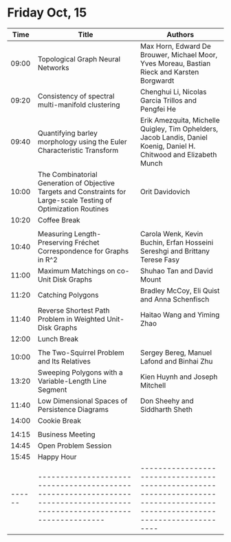 # Friday Oct, 15

| Time | Title                                                                                                                  | Authors                                                                                                                   |
|------|------------------------------------------------------------------------------------------------------------------------|---------------------------------------------------------------------------------------------------------------------------|
|09:00 | Topological Graph Neural Networks                                                                                      | Max Horn, Edward De Brouwer, Michael Moor, Yves Moreau, Bastian Rieck and Karsten Borgwardt                               |
|09:20 | Consistency of spectral multi-manifold clustering	                                                                    | Chenghui Li, Nicolas Garcia Trillos and Pengfei He                                                                        |
|09:40 | Quantifying barley morphology using the Euler Characteristic Transform	                                                | Erik Amezquita, Michelle Quigley, Tim Ophelders, Jacob Landis, Daniel Koenig, Daniel H. Chitwood and Elizabeth Munch      |
|10:00 | The Combinatorial Generation of Objective Targets and Constraints for Large-scale Testing of Optimization Routines     | Orit Davidovich                                                                                                           |
|10:20 | Coffee Break                                                                                                           |                                                                                                                           |
|      |                                                                                                                        |                                                                                                                           |
|10:40 | Measuring Length-Preserving Fréchet Correspondence for Graphs in R^2                                                   | Carola Wenk, Kevin Buchin, Erfan Hosseini Sereshgi and Brittany Terese Fasy                                               |
|11:00 | Maximum Matchings on co-Unit Disk Graphs                                                                               | Shuhao Tan and David Mount                                                                                                |
|11:20 | Catching Polygons                                                                                                      | Bradley McCoy, Eli Quist and Anna Schenfisch                                                                              |
|11:40 | Reverse Shortest Path Problem in Weighted Unit-Disk Graphs                                                             | Haitao Wang and Yiming Zhao                                                                                               |
|12:00 | Lunch Break                                                                                                            |                                                                                                                           |
|      |                                                                                                                        |                                                                                                                           |
|10:00 | The Two-Squirrel Problem and Its Relatives                                                                             | Sergey Bereg, Manuel Lafond and Binhai Zhu                                                                                |
|13:20 | Sweeping Polygons with a Variable-Length Line Segment                                                                  | Kien Huynh and Joseph Mitchell                                                                                            |
|11:40 | Low Dimensional Spaces of Persistence Diagrams                                                                         | Don Sheehy and Siddharth Sheth                                                                                            |
|14:00 | Cookie Break                                                                                                           |                                                                                                                           |
|      |                                                                                                                        |                                                                                                                           |
|14:15 | Business Meeting                                                                                                       |                                                                                                                           |
|14:45 | Open Problem Session                                                                                                   |                                                                                                                           |
|15:45 | Happy Hour                                                                                                             |                                                                                                                           |
|------|------------------------------------------------------------------------------------------------------------------------|---------------------------------------------------------------------------------------------------------------------------|
